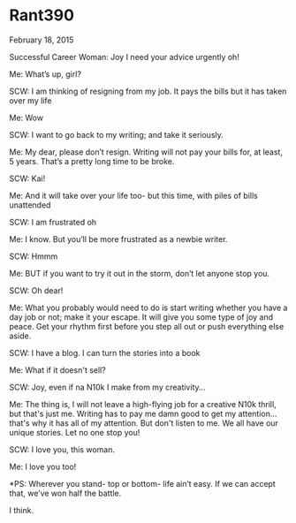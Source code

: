 # Rant390


February 18, 2015

Successful Career Woman: Joy I need your advice urgently oh!

Me: What’s up, girl?

SCW: I am thinking of resigning from my job. It pays the bills but it has taken over my life

Me: Wow

SCW: I want to go back to my writing; and take it seriously. 

Me: My dear, please don’t resign. Writing will not pay your bills for, at least, 5 years. That’s a pretty long time to be broke.

SCW: Kai!

Me: And it will take over your life too- but this time, with piles of bills unattended 

SCW: I am frustrated oh

Me: I know. But you’ll be more frustrated as a newbie writer.

SCW: Hmmm

Me: BUT if you want to try it out in the storm, don’t let anyone stop you.

SCW: Oh dear!

Me: What you probably would need to do is start writing whether you have a day job or not; make it your escape. It will give you some type of joy and peace. Get your rhythm first before you step all out or push everything else aside.

SCW: I have a blog. I can turn the stories into a book

Me: What if it doesn't sell?

SCW: Joy, even if na N10k I make from my creativity...

Me: The thing is, I will not leave a high-flying job for a creative N10k thrill, but that's just me. Writing has to pay me damn good to get my attention... that's why it has all of my attention. But don't listen to me. We all have our unique stories. Let no one stop you!

SCW: I love you, this woman.

Me: I love you too!

*PS: Wherever you stand- top or bottom- life ain’t easy. If we can accept that, we’ve won half the battle.

I think.